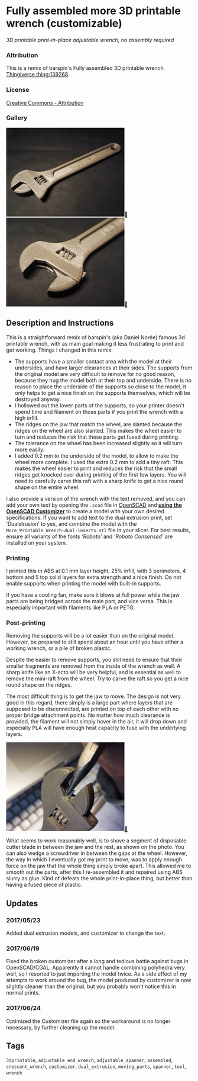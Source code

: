 # Fully assembled more 3D printable wrench (customizable)
*3D printable print-in-place adjustable wrench, no assembly required*

### Attribution
This is a remix of barspin's Fully assembled 3D printable wrench [Thingiverse thing:139268](http://www.thingiverse.com/thing:139268).


### License
[Creative Commons - Attribution](https://creativecommons.org/licenses/by/4.0/)


### Gallery

![Photo 1](thumbs/photo1.jpg)[🔎](images/photo1.jpg) ![Photo 2](thumbs/photo2.jpg)[🔎](images/photo2.jpg)


## Description and Instructions

This is a straightforward remix of barspin's (aka Daniel Norée) famous 3d printable wrench, with as main goal making it less frustrating to print and get working. Things I changed in this remix:

* The supports have a smaller contact area with the model at their undersides, and have larger clearances at their sides. The supports from the original model are very difficult to remove for no good reason, because they hug the model both at their top and underside. There is no reason to place the underside of the supports so close to the model, it only helps to get a nice finish on the supports themselves, which will be destroyed anyway.
* I hollowed out the lower parts of the supports, so your printer doesn't spend time and filament on those parts if you print the wrench with a high infill.
* The ridges on the jaw that match the wheel, are slanted because the ridges on the wheel are also slanted. This makes the wheel easier to turn and reduces the risk that these parts get fused during printing.
* The tolerance on the wheel has been increased slightly so it will turn more easily.
* I added 0.2 mm to the underside of the model, to allow to make the wheel more complete. I used the extra 0.2 mm to add a tiny raft. This makes the wheel easier to print and reduces the risk that the small ridges get knocked over during printing of the first few layers. You will need to carefully carve this raft with a sharp knife to get a nice round shape on the entire wheel.

I also provide a version of the wrench with the text removed, and you can add your own text by opening the `.scad` file in [OpenSCAD](https://www.openscad.org/) and **[using the OpenSCAD Customizer](https://www.dr-lex.be/3d-printing/customizer.html)** to create a model with your own desired specifications.
If you want to add text to the dual extrusion print, set ‘Dualstrusion’ to yes, and combine the model with the `More_Printable_Wrench-dual-inserts.stl` file in your slicer. For best results, ensure all variants of the fonts *‘Roboto’* and *‘Roboto Consensed’* are installed on your system.


### Printing

I printed this in ABS at 0.1 mm layer height, 25% infill, with 3 perimeters, 4 bottom and 5 top solid layers for extra strength and a nice finish.
Do not enable supports when printing the model with built-in supports.

If you have a cooling fan, make sure it blows at full power while the jaw parts are being bridged across the main part, and vice versa. This is especially important with filaments like PLA or PETG.


### Post-printing

Removing the supports will be a lot easier than on the original model. However, be prepared to still spend about an hour until you have either a working wrench, or a pile of broken plastic.

Despite the easier to remove supports, you still need to ensure that their smaller fragments are removed from the inside of the wrench as well. A sharp knife like an X-acto will be very helpful, and is essential as well to remove the mini-raft from the wheel. Try to carve the raft so you get a nice round shape on the ridges.

The most difficult thing is to get the jaw to move. The design is not very good in this regard, there simply is a large part where layers that are supposed to be disconnected, are printed on top of each other with no proper bridge attachment points. No matter how much clearance is provided, the filament will not simply hover in the air, it will drop down and especially PLA will have enough heat capacity to fuse with the underlying layers.

![Post-processing](thumbs/postproc.jpg)[🔎](images/postproc.jpg)

What seems to work reasonably well, is to shove a segment of disposable cutter blade in between the jaw and the rest, as shown on the photo. You can also wedge a screwdriver in between the gaps at the wheel. However, the way in which I eventually got my print to move, was to apply enough force on the jaw that the whole thing simply broke apart. This allowed me to smooth out the parts, after this I re-assembled it and repaired using ABS slurry as glue. Kind of defeats the whole print-in-place thing, but better than having a fused piece of plastic.


## Updates

### 2017/05/23
Added dual extrusion models, and customizer to change the text.

### 2017/06/19
Fixed the broken customizer after a long and tedious battle against bugs in OpenSCAD/CGAL. Apparently it cannot handle combining polyhedra very well, so I resorted to just importing the model twice. As a side effect of my attempts to work around the bug, the model produced by customizer is now slightly cleaner than the original, but you probably won't notice this in normal prints.

### 2017/06/24
Optimized the Customizer file again so the workaround is no longer necessary, by further cleaning up the model.


## Tags
`3dprintable`, `adjustable_end_wrench`, `adjustable_spanner`, `assembled`, `crescent_wrench`, `customizer`, `dual_extrusion`, `moving_parts`, `spanner`, `tool`, `wrench`
